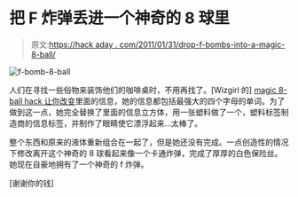 # 把 F 炸弹丢进一个神奇的 8 球里

> 原文:[https://hack aday . com/2011/01/31/drop-f-bombs-into-a-magic-8-ball/](https://hackaday.com/2011/01/31/drop-f-bombs-into-a-magic-8-ball/)

![](../Images/2ba2c692a55e84985efd3a4f09a675d6.png "f-bomb-8-ball")

人们在寻找一些俗物来装饰他们的咖啡桌时，不用再找了。[Wizgirl 的] [magic 8-ball hack 让你改变](http://www.instructables.com/id/Magic-F-Bomb/)里面的信息，她的信息都包括最强大的四个字母的单词。为了做到这一点，她完全替换了里面的信息立方体，用一张塑料做了一个，塑料标签制造商的信息标签，并制作了眼睛使它漂浮起来…太棒了。

整个东西和原来的液体重新组合在一起了，但是她还没有完成。一点创造性的情况下修改离开这个神奇的 8 球看起来像一个卡通炸弹，完成了厚厚的白色保险丝。她现在自豪地拥有了一个神奇的 f 炸弹。

[谢谢你的钱]